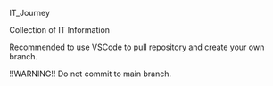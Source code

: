 IT_Journey

Collection of IT Information

Recommended to use VSCode to pull repository and create your own branch.

!!WARNING!!
Do not commit to main branch.
